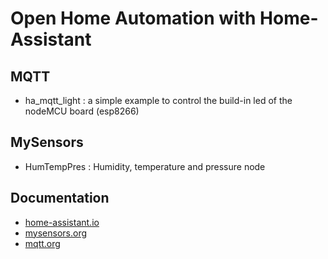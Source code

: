 # Open Home Automation with Home-Assistant

## MQTT
- ha_mqtt_light : a simple example to control the build-in led of the nodeMCU board (esp8266)

## MySensors
- HumTempPres : Humidity, temperature and pressure node

## Documentation
- [home-assistant.io](https://home-assistant.io)
- [mysensors.org](https://www.mysensors.org)
- [mqtt.org](http://mqtt.org)
